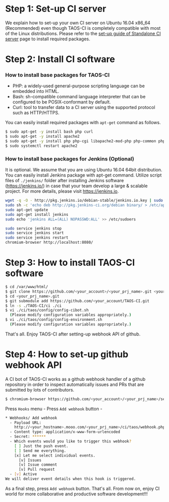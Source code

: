 
# Step 1: Set-up CI server
We explain how to set-up your own CI server on Ubuntu 16.04 x86_64 (Recommended) even though TAOS-CI is completely compatible with most of the Linux distributions. Please refer to the [set-up guide of Standalone CI server](../../ci/taos/ci-server/README.md) page to install required packages.

# Step 2: Install CI software
### How to install base packages for TAOS-CI
* PHP: a widely-used general-purpose scripting language can be embedded into HTML.
* Bash: sh-compatible command language interpreter that can be configured to be POSIX-conformant by default.
* Curl: tool to transfer data to a CI server using the supported protocol such as HTTP/HTTPS.

You can easily install required packages with `apt-get` command as follows.

```bash
$ sudo apt-get -y install bash php curl
$ sudo apt-get -y install apache2
$ sudo apt-get -y install php php-cgi libapache2-mod-php php-common php-pear php-mbstring
$ sudo systemctl restart apache2
```

### How to install base packages for Jenkins (Optional)
It is optional. We assume that you are using Ubuntu 16.04 64bit distribution. You can easily install Jenkins package with apt-get command. Utilize script files of `./jenkins/` folder after installing Jenkins software (https://jenkins.io/) in case that your team develop a large & scalable project. For more details, please visit https://jenkins.io.

```bash
wget -q -O - http://pkg.jenkins.io/debian-stable/jenkins.io.key | sudo apt-key add -
sudo sh -c 'echo deb http://pkg.jenkins-ci.org/debian binary/ > /etc/apt/sources.list.d/jenkins.list'
sudo apt-get update
sudo apt-get install jenkins
sudo echo 'jenkins ALL=(ALL) NOPASSWD:ALL' >> /etc/sudoers

sudo service jenkins stop 
sudo service jenkins start 
sudo service jenkins restart
chromium-browser http://localhost:8080/
```

# Step 3: How to install TAOS-CI software
```bash
$ cd /var/www/html/
$ git clone https://github.com/<your_account>/<your_prj_name>.git <your_prj_name>.git
$ cd <your_prj_name>.git
$ git submodule add https://github.com/<your_account/TAOS-CI.git
$ ln -s ./TAOS-CI/ci ./ci
$ vi ./ci/taos/config/config-cibot.sh
  (Please modify configuration variables appropriately.)
$ vi ./ci/taos/config/config-environment.sh
  (Please modify configuration variables appropriately.)
```
That's all. Enjoy TAOS-CI after setting-up webhook API of github.

# Step 4: How to set-up github webhook API
A CI bot of TAOS-CI works as a github webhook handler of a github repository in order to inspect automatically issues and PRs that are submitted by lots of contributors.
```bash
$ chromium-browser https://github.com/<your_account>/<your_prj_name>/settings
```

Press `Hooks` menu - Press `Add webhook` button - 
```bash
* Webhooks/ Add webhook
  - Payload URL:
    http://<your_hostname>.mooo.com/<your_prj_name>/ci/taos/webhook.php
  - Content type: application/x-www-form-urlencoded
  - Secret: ******
  - Which events would you like to trigger this webhook?
    [ ] Just the push event.
    [ ] Send me everything.
    [x] Let me select individual events.
      [v] Issues
      [v] Issue comment
      [v] Pull request
  - [v] Active
We will deliver event details when this hook is triggered. 
```

As a final step, press `Add webhook` button. That's all. 
From now on, enjoy CI world for more collaborative and productive software development!!!
